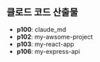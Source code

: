 ## 클로드 코드 산출물
- **p100**: claude_md
- **p102**: my-awsome-project
- **p103**: my-react-app
- **p106**: my-express-api
